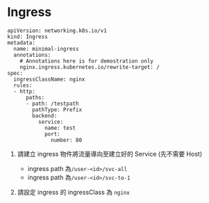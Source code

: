 # Ingress

```
apiVersion: networking.k8s.io/v1
kind: Ingress
metadata:
  name: minimal-ingress
  annotations:
    # Annotations here is for demostration only
    nginx.ingress.kubernetes.io/rewrite-target: /
spec:
  ingressClassName: nginx
  rules:
  - http:
      paths:
      - path: /testpath
        pathType: Prefix
        backend:
          service:
            name: test
            port:
              number: 80
```

1. 請建立 ingress 物件將流量導向至建立好的 Service (先不需要 Host)
    * ingress path 為`/user-<id>/svc-all`
    * ingress path 為`/user-<id>/svc-to-1`

2. 請設定 ingress 的 ingressClass 為 `nginx`
